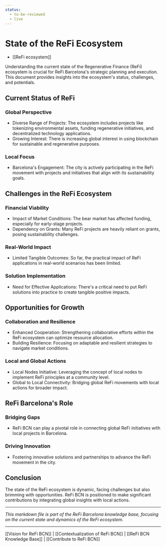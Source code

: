 ```yaml
---
status:
  - to-be-reviewed
  - live
---
```

# State of the ReFi Ecosystem

- [[ReFi ecosystem]]

Understanding the current state of the Regenerative Finance (ReFi) ecosystem is crucial for ReFi Barcelona's strategic planning and execution. This document provides insights into the ecosystem's status, challenges, and potentials.

## Current Status of ReFi

### Global Perspective

- Diverse Range of Projects: The ecosystem includes projects like tokenizing environmental assets, funding regenerative initiatives, and decentralized technology applications.
- Growing Interest: There is increasing global interest in using blockchain for sustainable and regenerative purposes.

### Local Focus

- Barcelona's Engagement: The city is actively participating in the ReFi movement with projects and initiatives that align with its sustainability goals.

## Challenges in the ReFi Ecosystem

### Financial Viability

- Impact of Market Conditions: The bear market has affected funding, especially for early-stage projects.
- Dependency on Grants: Many ReFi projects are heavily reliant on grants, posing sustainability challenges.

### Real-World Impact

- Limited Tangible Outcomes: So far, the practical impact of ReFi applications in real-world scenarios has been limited.

### Solution Implementation

- Need for Effective Applications: There's a critical need to put ReFi solutions into practice to create tangible positive impacts.

## Opportunities for Growth

### Collaboration and Resilience

- Enhanced Cooperation: Strengthening collaborative efforts within the ReFi ecosystem can optimize resource allocation.
- Building Resilience: Focusing on adaptable and resilient strategies to navigate market conditions.

### Local and Global Actions

- Local Nodes Initiative: Leveraging the concept of local nodes to implement ReFi principles at a community level.
- Global to Local Connectivity: Bridging global ReFi movements with local actions for broader impact.

## ReFi Barcelona's Role

### Bridging Gaps

- ReFi BCN can play a pivotal role in connecting global ReFi initiatives with local projects in Barcelona.

### Driving Innovation

- Fostering innovative solutions and partnerships to advance the ReFi movement in the city.

## Conclusion

The state of the ReFi ecosystem is dynamic, facing challenges but also brimming with opportunities. ReFi BCN is positioned to make significant contributions by integrating global insights with local actions.

---

*This markdown file is part of the ReFi Barcelona knowledge base, focusing on the current state and dynamics of the ReFi ecosystem.*

---

[[Vision for ReFi BCN]] | [[Contextualization of ReFi BCN]] | [[ReFi BCN Knowledge Base]] | [[Contribute to ReFi BCN]]

